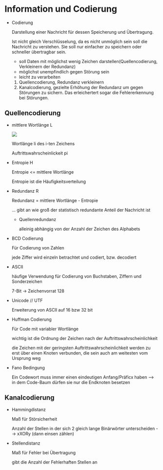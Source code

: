 # Information und Codierung


+ Codierung 

    Darstellung einer Nachricht für dessen Speicherung und Übertragung.

    Ist nicht gleich Verschlüsselung, da es nicht unmöglich sein soll die Nachricht zu verstehen. Sie soll nur einfacher zu speichern oder schneller übertragbar sein.

    + soll Daten mit möglichst wenig Zeichen darstellen(Quellencodierung, Verkleinern der Redundanz)
    + möglichst unempfindlich gegen Störung sein
    + leicht zu verarbeiten

    1. Quellencodierung, Redundanz verkleinern
    2. Kanalcodierung, gezielte Erhöhung der Redundanz um gegen Störungen zu sichern. Das erleichertert sogar die Fehlererkennung bei Störungen.

## Quellencodierung    

+ mittlere Wortlänge L

    ![](bilder/mittlere-wortlaenge.png)

    Wortlänge li des i-ten Zeichens

    Auftrittswahrscheinlickeit pi

+ Entropie H

    Entropie <= mittlere Wortlänge

    Entropie ist die Häufigkeitsverteilung

+ Redundanz R

    Redundanz = mittlere Wortlänge - Entropie

    ... gibt an wie groß der statistisch redundante Anteil der Nachricht ist

    + Quellenredundanz

        alleinig abhängig von der Anzahl der Zeichen des Alphabets

+ BCD Codierung

    Für Codierung von Zahlen

    jede Ziffer wird einzeln betrachtet und codiert, bzw. decodiert

+ ASCII

    häufige Verwendung für Codierung von Buchstaben, Ziffern und Sonderzeichen

    7-Bit -> Zeichenvorrat 128

+ Unicode // UTF

    Erweiterung von ASCII auf 16 bzw 32 bit

+ Huffman Codierung

    Für Code mit variabler Wortlänge

    wichtig ist die Ordnung der Zeichen nach der Auftrittswahrscheinlichkeit

    die Zeichen mit der geringsten Auftrittswahrscheinlichkeit werden zu erst über einen Knoten verbunden, die sein auch am weitesten vom Ursprung weg

+ Fano Bedingung

    Ein Codewort muss immer einen eindeutigen Anfang/Präficx haben
    --> in dem Code-Baum dürfen sie nur die Endknoten besetzen


## Kanalcodierung

+ Hammingdistanz

    Maß für Störsicherheit

    Anzahl der Stellen in der sich 2 gleich lange Binärwörter unterscheiden --> xXORy (dann einsen zählen)

+ Stellendistanz

    Maß für Fehler bei Übertragung

    gibt die Anzahl der Fehlerhaften Stellen an

    